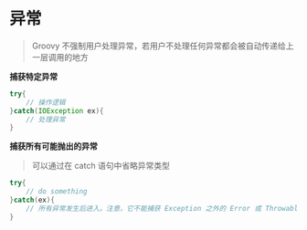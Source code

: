 # 异常

> Groovy 不强制用户处理异常，若用户不处理任何异常都会被自动传递给上一层调用的地方

**捕获特定异常**

```groovy
try{
    // 操作逻辑
}catch(IOException ex){
    // 处理异常
}
```

**捕获所有可能抛出的异常**

> 可以通过在 catch 语句中省略异常类型

```groovy
try{
    // do something
}catch(ex){
    // 所有异常发生后进入。注意，它不能捕获 Exception 之外的 Error 或 Throwable
}
```